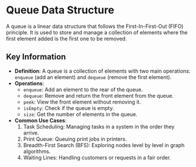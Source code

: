 # Queue Data Structure

A queue is a linear data structure that follows the First-In-First-Out (FIFO) principle. It is used to store and manage a collection of elements where the first element added is the first one to be removed.

## Key Information

- **Definition**: A queue is a collection of elements with two main operations: `enqueue` (add an element) and `dequeue` (remove the first element).
- **Operations**:
  - `enqueue`: Add an element to the rear of the queue.
  - `dequeue`: Remove and return the front element from the queue.
  - `peek`: View the front element without removing it.
  - `isEmpty`: Check if the queue is empty.
  - `size`: Get the number of elements in the queue.
- **Common Use Cases**:
  1. Task Scheduling: Managing tasks in a system in the order they arrive.
  2. Print Queue: Queuing print jobs in printers.
  3. Breadth-First Search (BFS): Exploring nodes level by level in graph algorithms.
  4. Waiting Lines: Handling customers or requests in a fair order.
